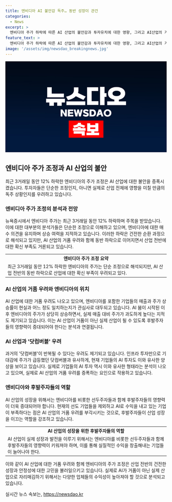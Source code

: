 ```yaml
---
title: 엔비디아 AI 불안감 독주… 동반 성장이 관건
categories:
  - News
excerpt: >
  엔비디아 주가 하락에 따른 AI 산업의 불안감과 투자유치에 대한 영향, 그리고 AI산업의 거품 우려와 엔비디아를 중심으로한 AI 관련주들의 약세가 분석되고 있음. 3일간 12% 하락한 엔비디아 주가에 대해 매우 건전한 조정장으로 평가하면서 긍정적 전망도 제시되고 있으나, AI 버블 우려와 실적 대비 과도한 주가 평가에 대한 우려도 제기되고 있음. 더불어 AI산업의 성장을 위해서는 후발주자들의 영향력을 키워야 한다는 점도 강조되고 있음. AI산업에 대한 미래전망과 거품 우려가 경고로 작용함.
feature_text: >
  엔비디아 주가 하락에 따른 AI 산업의 불안감과 투자유치에 대한 영향, 그리고 AI산업의 거품 우려와 엔비디아를 중심으로한 AI 관련주들의 약세가 분석되고 있음. 3일간 12% 하락한 엔비디아 주가에 대해 매우 건전한 조정장으로 평가하면서 긍정적 전망도 제시되고 있으나, AI 버블 우려와 실적 대비 과도한 주가 평가에 대한 우려도 제기되고 있음. 더불어 AI산업의 성장을 위해서는 후발주자들의 영향력을 키워야 한다는 점도 강조되고 있음. AI산업에 대한 미래전망과 거품 우려가 경고로 작용함.
image: '/assets/img/newsdao_breakingnews.jpg'
---
```


<p><img src="/assets/img/newsdao_breakingnews.jpg" alt="koreaapp 속보" /></p>

<h2 data-ke-size="size26">엔비디아 주가 조정과 AI 산업의 불안</h2>

<p data-ke-size="size16">최근 3거래일 동안 12% 하락한 엔비디아의 주가 조정은 AI 산업에 대한 불안을 증폭시켰습니다. 투자자들은 단순한 조정인지, 아니면 실제로 산업 전체에 영향을 미칠 만큼의 독주 상황인지를 우려하고 있습니다.</p>

<h3 data-ke-size="size24">엔비디아 주가 조정의 분석과 전망</h3>

<p data-ke-size="size16">뉴욕증시에서 엔비디아 주가는 최근 3거래일 동안 12% 하락하며 주목을 받았습니다. 이에 대한 대부분의 분석가들은 단순한 조정으로 이해하고 있으며, 엔비디아에 대한 매수 의견을 유지하며 상승 여력을 지적하고 있습니다. 이러한 하락은 건전한 순환 과정으로 해석되고 있지만, AI 산업의 거품 우려와 함께 동반 하락으로 이어지면서 산업 전반에 대한 확신 부족도 거론되고 있습니다.</p>

<table>
    <tr>
        <td style="text-align: center; height: 17px;"><b>엔비디아 주가 조정 요약</b></td>
    </tr>
    <tr>
        <td>최근 3거래일 동안 12% 하락한 엔비디아의 주가는 단순 조정으로 해석되지만, AI 산업 전반의 동반 하락으로 산업에 대한 확신 부족이 우려되고 있다.</td>
    </tr>
</table>

<h3 data-ke-size="size24">AI 산업의 거품 우려와 엔비디아의 위치</h3>

<p data-ke-size="size16">AI 산업에 대한 거품 우려도 나오고 있으며, 엔비디아를 포함한 기업들의 매출과 주가 상승률이 현실과 어느 정도 일치하는지가 관심사로 대두되고 있습니다. AI 붐이 시작된 이후 엔비디아의 주가가 상당히 상승하면서, 실제 매출 대비 주가가 과도하게 높다는 지적도 제기되고 있습니다. 이는 AI 산업이 거품이 아닌 실제 산업이 될 수 있도록 후발주자들의 영향력이 증대되어야 한다는 분석과 연결됩니다.</p>

<h3 data-ke-size="size24">AI 산업과 '닷컴버블' 우려</h3>

<p data-ke-size="size16">과거의 '닷컴버블'이 반복될 수 있다는 우려도 제기되고 있습니다. 인프라 투자만으로 기대감에 주가가 급등했던 닷컴버블과 유사하게, 현재 기업들의 AI 투자도 이와 유사한 양상을 보이고 있습니다. 실제로 기업들의 AI 투자 역시 이와 유사한 형태라는 분석이 나오고 있으며, 실제로 AI 산업의 거품 우려를 증폭하는 요인으로 작용하고 있습니다.</p>

<h3 data-ke-size="size24">엔비디아와 후발주자들의 역할</h3>

<p data-ke-size="size16">AI 산업의 성장을 위해서는 엔비디아를 비롯한 선두주자들과 함께 후발주자들의 영향력이 더욱 증대되어야 합니다. 현재의 선도 기업들을 제외하고 AI로 수익을 내고 있는 기업이 부족하다는 점은 AI 산업의 거품 우려를 부각시키는 것으로, 후발주자들이 산업 성장을 이끄는 역할을 강조하고 있습니다.</p>

<table>
    <tr>
        <td style="text-align: center; height: 17px;"><b>AI 산업의 성장을 위한 후발주자들의 역할</b></td>
    </tr>
    <tr>
        <td>AI 산업이 실제 성장과 발전을 이루기 위해서는 엔비디아를 비롯한 선두주자들과 함께 후발주자들의 영향력이 키워져야 하며, 이를 통해 실질적인 수익을 창출해내는 기업들이 늘어나야 한다.</td>
    </tr>
</table>

<p data-ke-size="size16">이와 같이 AI 산업에 대한 거품 우려와 함께 엔비디아의 주가 조정은 산업 전반의 건전한 성장과 안정성에 대한 고민을 불러일으키고 있습니다. 실제로 AI가 거품이 아닌 실제 산업으로 자리매김하기 위해서는 다양한 업체들의 수익성이 높아져야 할 것으로 분석되고 있습니다.</p>
실시간 뉴스 속보는, <a href="https://newsdao.kr" rel="dofollow">https://newsdao.kr</a>


